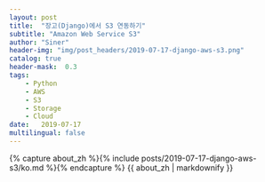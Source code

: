 ```yaml
---
layout: post
title:  "장고(Django)에서 S3 연동하기"
subtitle: "Amazon Web Service S3"
author: "Siner"
header-img: "img/post_headers/2019-07-17-django-aws-s3.png"
catalog: true
header-mask:  0.3
tags:
    - Python
    - AWS
    - S3
    - Storage
    - Cloud
date:   2019-07-17
multilingual: false
---
```

<!-- Chinese Version -->
<div class="zh post-container">
    {% capture about_zh %}{% include posts/2019-07-17-django-aws-s3/ko.md %}{% endcapture %}
    {{ about_zh | markdownify }}
</div>
